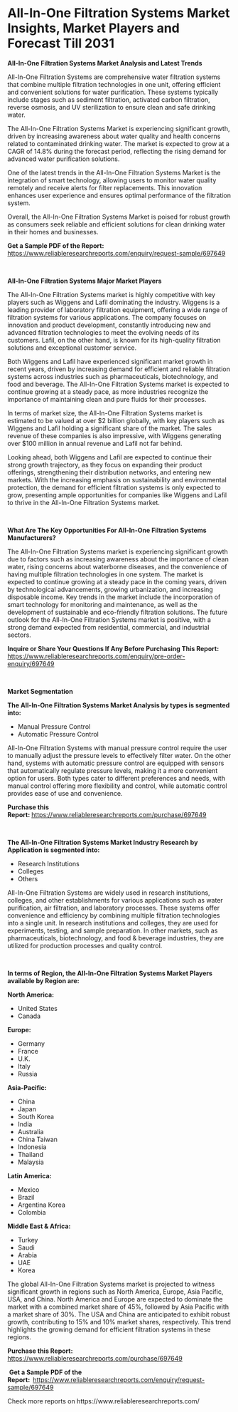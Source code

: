 <p><h1>All-In-One Filtration Systems Market Insights, Market Players and Forecast Till 2031</h1></p><p><strong>All-In-One Filtration Systems Market Analysis and Latest Trends</strong></p>
<p><p>All-In-One Filtration Systems are comprehensive water filtration systems that combine multiple filtration technologies in one unit, offering efficient and convenient solutions for water purification. These systems typically include stages such as sediment filtration, activated carbon filtration, reverse osmosis, and UV sterilization to ensure clean and safe drinking water.</p><p>The All-In-One Filtration Systems Market is experiencing significant growth, driven by increasing awareness about water quality and health concerns related to contaminated drinking water. The market is expected to grow at a CAGR of 14.8% during the forecast period, reflecting the rising demand for advanced water purification solutions.</p><p>One of the latest trends in the All-In-One Filtration Systems Market is the integration of smart technology, allowing users to monitor water quality remotely and receive alerts for filter replacements. This innovation enhances user experience and ensures optimal performance of the filtration system.</p><p>Overall, the All-In-One Filtration Systems Market is poised for robust growth as consumers seek reliable and efficient solutions for clean drinking water in their homes and businesses.</p></p>
<p><strong>Get a Sample PDF of the Report:&nbsp;</strong> <a href="https://www.reliableresearchreports.com/enquiry/request-sample/697649">https://www.reliableresearchreports.com/enquiry/request-sample/697649</a></p>
<p>&nbsp;</p>
<p><strong>All-In-One Filtration Systems Major Market Players</strong></p>
<p><p>The All-In-One Filtration Systems market is highly competitive with key players such as Wiggens and Lafil dominating the industry. Wiggens is a leading provider of laboratory filtration equipment, offering a wide range of filtration systems for various applications. The company focuses on innovation and product development, constantly introducing new and advanced filtration technologies to meet the evolving needs of its customers. Lafil, on the other hand, is known for its high-quality filtration solutions and exceptional customer service.</p><p>Both Wiggens and Lafil have experienced significant market growth in recent years, driven by increasing demand for efficient and reliable filtration systems across industries such as pharmaceuticals, biotechnology, and food and beverage. The All-In-One Filtration Systems market is expected to continue growing at a steady pace, as more industries recognize the importance of maintaining clean and pure fluids for their processes.</p><p>In terms of market size, the All-In-One Filtration Systems market is estimated to be valued at over $2 billion globally, with key players such as Wiggens and Lafil holding a significant share of the market. The sales revenue of these companies is also impressive, with Wiggens generating over $100 million in annual revenue and Lafil not far behind.</p><p>Looking ahead, both Wiggens and Lafil are expected to continue their strong growth trajectory, as they focus on expanding their product offerings, strengthening their distribution networks, and entering new markets. With the increasing emphasis on sustainability and environmental protection, the demand for efficient filtration systems is only expected to grow, presenting ample opportunities for companies like Wiggens and Lafil to thrive in the All-In-One Filtration Systems market.</p></p>
<p>&nbsp;</p>
<p><strong>What Are The Key Opportunities For All-In-One Filtration Systems Manufacturers?</strong></p>
<p><p>The All-In-One Filtration Systems market is experiencing significant growth due to factors such as increasing awareness about the importance of clean water, rising concerns about waterborne diseases, and the convenience of having multiple filtration technologies in one system. The market is expected to continue growing at a steady pace in the coming years, driven by technological advancements, growing urbanization, and increasing disposable income. Key trends in the market include the incorporation of smart technology for monitoring and maintenance, as well as the development of sustainable and eco-friendly filtration solutions. The future outlook for the All-In-One Filtration Systems market is positive, with a strong demand expected from residential, commercial, and industrial sectors.</p></p>
<p><strong>Inquire or Share Your Questions If Any Before Purchasing This Report:</strong> <a href="https://www.reliableresearchreports.com/enquiry/pre-order-enquiry/697649">https://www.reliableresearchreports.com/enquiry/pre-order-enquiry/697649</a></p>
<p>&nbsp;</p>
<p><strong>Market Segmentation</strong></p>
<p><strong>The All-In-One Filtration Systems Market Analysis by types is segmented into:</strong></p>
<p><ul><li>Manual Pressure Control</li><li>Automatic Pressure Control</li></ul></p>
<p><p>All-In-One Filtration Systems with manual pressure control require the user to manually adjust the pressure levels to effectively filter water. On the other hand, systems with automatic pressure control are equipped with sensors that automatically regulate pressure levels, making it a more convenient option for users. Both types cater to different preferences and needs, with manual control offering more flexibility and control, while automatic control provides ease of use and convenience.</p></p>
<p><strong>Purchase this Report:&nbsp;</strong><a href="https://www.reliableresearchreports.com/purchase/697649">https://www.reliableresearchreports.com/purchase/697649</a></p>
<p>&nbsp;</p>
<p><strong>The All-In-One Filtration Systems Market Industry Research by Application is segmented into:</strong></p>
<p><ul><li>Research Institutions</li><li>Colleges</li><li>Others</li></ul></p>
<p><p>All-In-One Filtration Systems are widely used in research institutions, colleges, and other establishments for various applications such as water purification, air filtration, and laboratory processes. These systems offer convenience and efficiency by combining multiple filtration technologies into a single unit. In research institutions and colleges, they are used for experiments, testing, and sample preparation. In other markets, such as pharmaceuticals, biotechnology, and food & beverage industries, they are utilized for production processes and quality control.</p></p>
<p>&nbsp;</p>
<p><strong>In terms of Region, the All-In-One Filtration Systems Market Players available by Region are:</strong></p>
<p>
    <p> <strong> North America: </strong>
        <ul>
            <li>United States</li>
            <li>Canada</li>
        </ul>
        </p> 
    <p> <strong> Europe: </strong>
        <ul>
            <li>Germany</li>
            <li>France</li>
            <li>U.K.</li>
            <li>Italy</li>
            <li>Russia</li>
        </ul>
        </p> 
    <p> <strong> Asia-Pacific: </strong>
        <ul>
            <li>China</li>
            <li>Japan</li>
            <li>South Korea</li>
            <li>India</li>
            <li>Australia</li>
            <li>China Taiwan</li>
            <li>Indonesia</li>
            <li>Thailand</li>
            <li>Malaysia</li>
        </ul>
        </p> 
    <p> <strong> Latin America: </strong>
        <ul>
            <li>Mexico</li>
            <li>Brazil</li>
            <li>Argentina Korea</li>
            <li>Colombia</li>
        </ul>
        </p> 
    <p> <strong> Middle East & Africa: </strong>
        <ul>
            <li>Turkey</li>
            <li>Saudi</li>
            <li>Arabia</li>
            <li>UAE</li>
            <li>Korea</li>
        </ul>
    </p>
    </p>
<p><p>The global All-In-One Filtration Systems market is projected to witness significant growth in regions such as North America, Europe, Asia Pacific, USA, and China. North America and Europe are expected to dominate the market with a combined market share of 45%, followed by Asia Pacific with a market share of 30%. The USA and China are anticipated to exhibit robust growth, contributing to 15% and 10% market shares, respectively. This trend highlights the growing demand for efficient filtration systems in these regions.</p></p>
<p><strong>Purchase this Report: </strong><a href="https://www.reliableresearchreports.com/purchase/697649">https://www.reliableresearchreports.com/purchase/697649</a></p>
<p>&nbsp;<strong>Get a Sample PDF of the Report:&nbsp;&nbsp;</strong><a href="https://www.reliableresearchreports.com/enquiry/request-sample/697649">https://www.reliableresearchreports.com/enquiry/request-sample/697649</a></p>
<p><strong></strong></p>
<p>Check more reports on https://www.reliableresearchreports.com/</p>